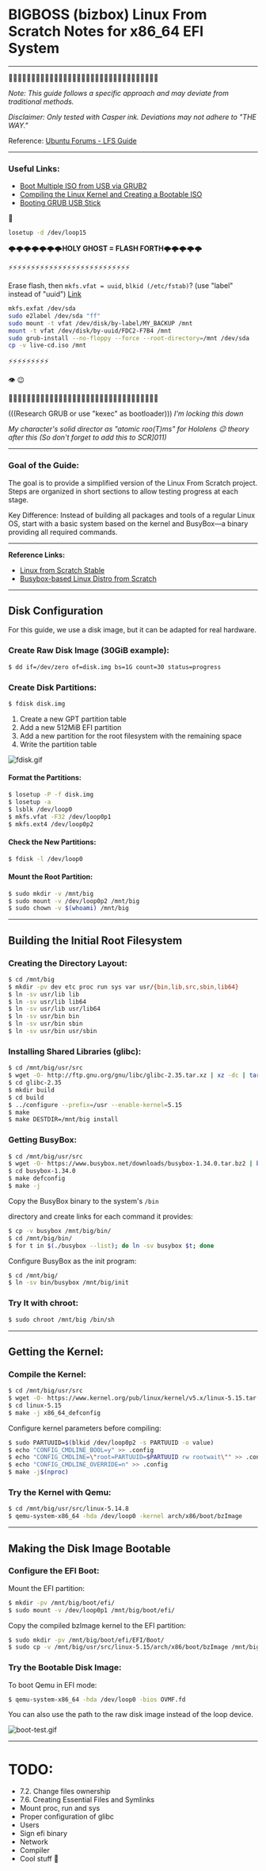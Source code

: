 # BIGBOSS (bizbox) Linux From Scratch Notes for x86_64 EFI System

---

👻👻👻👻👻👻👻👻👻👻👻👻👻👻👻👻👻👻👻👻👻👻👻👻👻👻👻👻👻👻👻👻👻

*Note: This guide follows a specific approach and may deviate from traditional methods.*

*Disclaimer: Only tested with Casper ink. Deviations may not adhere to "THE WAY."*

Reference: [Ubuntu Forums - LFS Guide](https://ubuntuforums.org/showthread.php?t=688872)

---

### Useful Links:

- [Boot Multiple ISO from USB via GRUB2](https://www.pendrivelinux.com/boot-multiple-iso-from-usb-via-grub2-using-linux/)
- [Compiling the Linux Kernel and Creating a Bootable ISO](https://medium.com/@ThyCrow/compiling-the-linux-kernel-and-creating-a-bootable-iso-from-it-6afb8d23ba22)
- [Booting GRUB USB Stick](https://checkmk.com/linux-knowledge/booting-grub-usb-stick)

📍

```bash
losetup -d /dev/loop15
```

🌩️🌩️🌩️🌩️🌩️🌩️🌩️**HOLY GHOST = FLASH FORTH**🌩️🌩️🌩️🌩️🌩️

⚡⚡⚡⚡⚡⚡⚡⚡⚡⚡⚡⚡⚡⚡⚡⚡⚡⚡⚡⚡⚡⚡⚡⚡⚡⚡⚡

Erase flash, then `mkfs.vfat = uuid`, `blkid (/etc/fstab)`? (use "label" instead of "uuid") [Link](https://linuxconfig.org/how-to-label-hard-drive-partition-under-linux)

```bash
mkfs.exfat /dev/sda
sudo e2label /dev/sda "ff"
sudo mount -t vfat /dev/disk/by-label/MY_BACKUP /mnt
mount -t vfat /dev/disk/by-uuid/FDC2-F7B4 /mnt
sudo grub-install --no-floppy --force --root-directory=/mnt /dev/sda
cp -v live-cd.iso /mnt
```

⚡⚡⚡⚡⚡⚡⚡⚡⚡

👁 😉

👻👻👻👻👻👻👻👻👻👻👻👻👻👻👻👻👻👻👻👻👻👻👻👻👻👻👻👻👻👻👻👻👻

(((Research GRUB or use "kexec" as bootloader))) *I'm locking this down*

*My character's solid director as "atomic roo(T)ms" for Hololens 😉 theory after this*
*(So don't forget to add this to SCR]011)*

---

### Goal of the Guide:

The goal is to provide a simplified version of the Linux From Scratch project. Steps are organized in short sections to allow testing progress at each stage.

Key Difference: Instead of building all packages and tools of a regular Linux OS, start with a basic system based on the kernel and BusyBox—a binary providing all required commands.

---

**Reference Links:**

- [Linux from Scratch Stable](https://www.linuxfromscratch.org/lfs/downloads/stable/LFS-BOOK-11.0-NOCHUNKS.html)
- [Busybox-based Linux Distro from Scratch](https://re-ws.pl/2020/11/busybox-based-linux-distro-from-scratch/)

---

## Disk Configuration

For this guide, we use a disk image, but it can be adapted for real hardware.

### Create Raw Disk Image (30GiB example):

```bash
$ dd if=/dev/zero of=disk.img bs=1G count=30 status=progress
```

### Create Disk Partitions:

```bash
$ fdisk disk.img
```

1. Create a new GPT partition table
2. Add a new 512MiB EFI partition
3. Add a new partition for the root filesystem with the remaining space
4. Write the partition table

![fdisk.gif](https://gist.githubusercontent.com/daniruiz/5c1998a30e0da956463e20f3c7e1ef23/raw/fdisk.gif)

#### Format the Partitions:

```bash
$ losetup -P -f disk.img
$ losetup -a
$ lsblk /dev/loop0
$ mkfs.vfat -F32 /dev/loop0p1
$ mkfs.ext4 /dev/loop0p2
```

#### Check the New Partitions:

```bash
$ fdisk -l /dev/loop0
```

#### Mount the Root Partition:

```bash
$ sudo mkdir -v /mnt/big
$ sudo mount -v /dev/loop0p2 /mnt/big
$ sudo chown -v $(whoami) /mnt/big
```

---

## Building the Initial Root Filesystem

### Creating the Directory Layout:

```bash
$ cd /mnt/big
$ mkdir -pv dev etc proc run sys var usr/{bin,lib,src,sbin,lib64}
$ ln -sv usr/lib lib
$ ln -sv usr/lib lib64
$ ln -sv usr/lib usr/lib64
$ ln -sv usr/bin bin
$ ln -sv usr/bin sbin
$ ln -sv usr/bin usr/sbin
```

### Installing Shared Libraries (glibc):

```bash
$ cd /mnt/big/usr/src
$ wget -O- http://ftp.gnu.org/gnu/libc/glibc-2.35.tar.xz | xz -dc | tar -x
$ cd glibc-2.35
$ mkdir build
$ cd build
$ ../configure --prefix=/usr --enable-kernel=5.15
$ make
$ make DESTDIR=/mnt/big install
```

### Getting BusyBox:

```bash
$ cd /mnt/big/usr/src
$ wget -O- https://www.busybox.net/downloads/busybox-1.34.0.tar.bz2 | bzip2 -dc | tar -x
$ cd busybox-1.34.0
$ make defconfig
$ make -j
```

Copy the BusyBox binary to the system's `/bin`

 directory and create links for each command it provides:

```bash
$ cp -v busybox /mnt/big/bin/
$ cd /mnt/big/bin/
$ for t in $(./busybox --list); do ln -sv busybox $t; done
```

Configure BusyBox as the init program:

```bash
$ cd /mnt/big/
$ ln -sv bin/busybox /mnt/big/init
```

### Try It with chroot:

```bash
$ sudo chroot /mnt/big /bin/sh
```

---

## Getting the Kernel:

### Compile the Kernel:

```bash
$ cd /mnt/big/usr/src
$ wget -O- https://www.kernel.org/pub/linux/kernel/v5.x/linux-5.15.tar.xz | xz -dc | tar -x
$ cd linux-5.15
$ make -j x86_64_defconfig
```

Configure kernel parameters before compiling:

```bash
$ sudo PARTUUID=$(blkid /dev/loop0p2 -s PARTUUID -o value)
$ echo "CONFIG_CMDLINE_BOOL=y" >> .config
$ echo "CONFIG_CMDLINE=\"root=PARTUUID=$PARTUUID rw rootwait\"" >> .config
$ echo "CONFIG_CMDLINE_OVERRIDE=n" >> .config
$ make -j$(nproc)
```

### Try the Kernel with Qemu:

```bash
$ cd /mnt/big/usr/src/linux-5.14.8
$ qemu-system-x86_64 -hda /dev/loop0 -kernel arch/x86/boot/bzImage
```

---

## Making the Disk Image Bootable

### Configure the EFI Boot:

Mount the EFI partition:

```bash
$ mkdir -pv /mnt/big/boot/efi/
$ sudo mount -v /dev/loop0p1 /mnt/big/boot/efi/
```

Copy the compiled bzImage kernel to the EFI partition:

```bash
$ sudo mkdir -pv /mnt/big/boot/efi/EFI/Boot/
$ sudo cp -v /mnt/big/usr/src/linux-5.15/arch/x86/boot/bzImage /mnt/big/boot/efi/EFI/linux/bootx64.efi
```

### Try the Bootable Disk Image:

To boot Qemu in EFI mode:

```bash
$ qemu-system-x86_64 -hda /dev/loop0 -bios OVMF.fd
```

You can also use the path to the raw disk image instead of the loop device.

![boot-test.gif](https://gist.githubusercontent.com/daniruiz/5c1998a30e0da956463e20f3c7e1ef23/raw/boot-test.gif)

---

# TODO:

- 7.2. Change files ownership
- 7.6. Creating Essential Files and Symlinks
- Mount proc, run and sys
- Proper configuration of glibc
- Users
- Sign efi binary
- Network
- Compiler
- Cool stuff 🤪️
